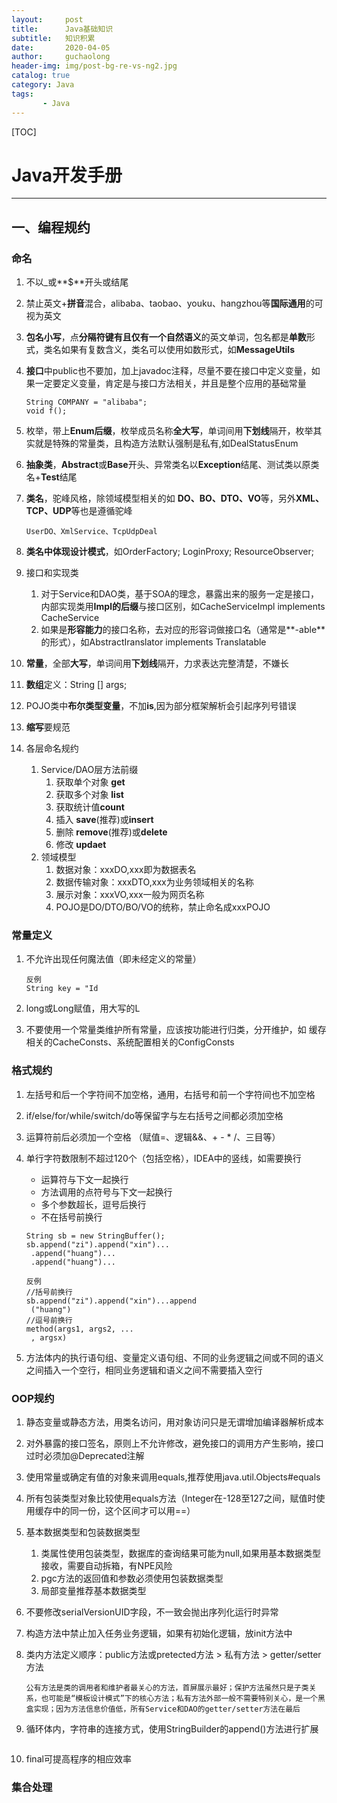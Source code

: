 ```yaml
---
layout:     post
title:      Java基础知识 
subtitle:   知识积累
date:       2020-04-05
author:     guchaolong
header-img: img/post-bg-re-vs-ng2.jpg
catalog: true
category: Java
tags:
       - Java
---
```


[TOC]

# Java开发手册

***



## 一、编程规约

### 命名

1. 不以_或**$**开头或结尾

2. 禁止英文+**拼音**混合，alibaba、taobao、youku、hangzhou等**国际通用**的可视为英文

3. **包名小写**，点**分隔符键有且仅有一个自然语义**的英文单词，包名都是**单数**形式，类名如果有复数含义，类名可以使用如数形式，如**MessageUtils**

4. **接口**中public也不要加，加上javadoc注释，尽量不要在接口中定义变量，如果一定要定义变量，肯定是与接口方法相关，并且是整个应用的基础常量

   ~~~
   String COMPANY = "alibaba";
   void f();
   ~~~

5. 枚举，带上**Enum后缀**，枚举成员名称**全大写**，单词间用**下划线**隔开，枚举其实就是特殊的常量类，且构造方法默认强制是私有,如DealStatusEnum

6. **抽象类**，**Abstract**或**Base**开头、异常类名以**Exception**结尾、测试类以原类名+**Test**结尾

7. **类名**，驼峰风格，除领域模型相关的如 **DO、BO、DTO、VO**等，另外**XML、TCP、UDP**等也是遵循驼峰

   ~~~
   UserDO、XmlService、TcpUdpDeal
   ~~~

8. **类名中体现设计模式**，如OrderFactory; LoginProxy; ResourceObserver;

9. 接口和实现类

   1. 对于Service和DAO类，基于SOA的理念，暴露出来的服务一定是接口，内部实现类用**Impl的后缀**与接口区别，如CacheServiceImpl implements CacheService
   2. 如果是**形容能力**的接口名称，去对应的形容词做接口名（通常是**-able**的形式），如AbstractIranslator implements Translatable

10. **常量**，全部**大写**，单词间用**下划线**隔开，力求表达完整清楚，不嫌长

11. **数组**定义：String [] args;

12. POJO类中**布尔类型变量**，不加**is**,因为部分框架解析会引起序列号错误

13. **缩写**要规范

14. 各层命名规约

    1. Service/DAO层方法前缀
       1. 获取单个对象 **get**
       2. 获取多个对象 **list**
       3. 获取统计值**count**
       4. 插入 **save**(推荐)或**insert**
       5. 删除 **remove**(推荐)或**delete**
       6. 修改 **updaet**
    2. 领域模型
       1. 数据对象：xxxDO,xxx即为数据表名
       2. 数据传输对象：xxxDTO,xxx为业务领域相关的名称
       3. 展示对象：xxxVO,xxx一般为网页名称
       4. POJO是DO/DTO/BO/VO的统称，禁止命名成xxxPOJO



### 常量定义

1. 不允许出现任何魔法值（即未经定义的常量）

   ~~~
   反例
   String key = "Id
   ~~~

2. long或Long赋值，用大写的L

3. 不要使用一个常量类维护所有常量，应该按功能进行归类，分开维护，如 缓存相关的CacheConsts、系统配置相关的ConfigConsts

### 格式规约

1. 左括号和后一个字符间不加空格，通用，右括号和前一个字符间也不加空格

2. if/else/for/while/switch/do等保留字与左右括号之间都必须加空格

3. 运算符前后必须加一个空格 （赋值=、逻辑&&、+ - * /、三目等）

4. 单行字符数限制不超过120个（包括空格），IDEA中的竖线，如需要换行

   * 运算符与下文一起换行
   * 方法调用的点符号与下文一起换行
   * 多个参数超长，逗号后换行
   * 不在括号前换行

   ~~~
   String sb = new StringBuffer();
   sb.append("zi").append("xin")...
   	.append("huang")...
   	.append("huang")...
   	
   反例
   //括号前换行
   sb.append("zi").append("xin")...append
   	("huang")
   //逗号前换行
   method(args1, args2, ...
   	, argsx)
   ~~~

5. 方法体内的执行语句组、变量定义语句组、不同的业务逻辑之间或不同的语义之间插入一个空行，相同业务逻辑和语义之间不需要插入空行



### OOP规约

1. 静态变量或静态方法，用类名访问，用对象访问只是无谓增加编译器解析成本

2. 对外暴露的接口签名，原则上不允许修改，避免接口的调用方产生影响，接口过时必须加@Deprecated注解

3. 使用常量或确定有值的对象来调用equals,推荐使用java.util.Objects#equals

4. 所有包装类型对象比较使用equals方法（Integer在-128至127之间，赋值时使用缓存中的同一份，这个区间才可以用==）

5. 基本数据类型和包装数据类型

   1. 类属性使用包装类型，数据库的查询结果可能为null,如果用基本数据类型接收，需要自动拆箱，有NPE风险
   2. pgc方法的返回值和参数必须使用包装数据类型
   3. 局部变量推荐基本数据类型

6. 不要修改serialVersionUID字段，不一致会抛出序列化运行时异常

7. 构造方法中禁止加入任务业务逻辑，如果有初始化逻辑，放init方法中

8. 类内方法定义顺序：public方法或pretected方法  >  私有方法  >  getter/setter方法

   ~~~
   公有方法是类的调用者和维护者最关心的方法，首屏展示最好；保护方法虽然只是子类关系，也可能是“模板设计模式”下的核心方法；私有方法外部一般不需要特别关心，是一个黑盒实现；因为方法信息价值低，所有Service和DAO的getter/setter方法在最后
   ~~~

9. 循环体内，字符串的连接方式，使用StringBuilder的append()方法进行扩展

   ~~~
   
   ~~~

10. final可提高程序的相应效率

### 集合处理



